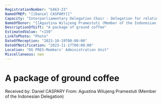 ```yaml
---
RegistrationNumber: "G463-23"
NameOfMEP: "[[Daniel CASPARY]]"
Capacity: "Interparliamentary Delegation Chair - Delegation for relations with the countries of Southeast Asia and the Association of Southeast Asian Nations (ASEAN)"
NameOfDonor: "[[Agustina Wilujeng Pramestuti (Member of the Indonesian Delegation)]]"
DescriptionOfGift: "A package of ground coffee"
EstimatedValue: "<150"
LinkToPhoto: "Photo"
DateOfReception: "2023-10-19T00:00:00"
DateOfNotification: "2023-11-17T00:00:00"
Location: "DG PRES-Members' Administration Unit"
Miscellaneous: nan
---
```


# A package of ground coffee

Received by: Daniel CASPARY
From: Agustina Wilujeng Pramestuti (Member of the Indonesian Delegation)
